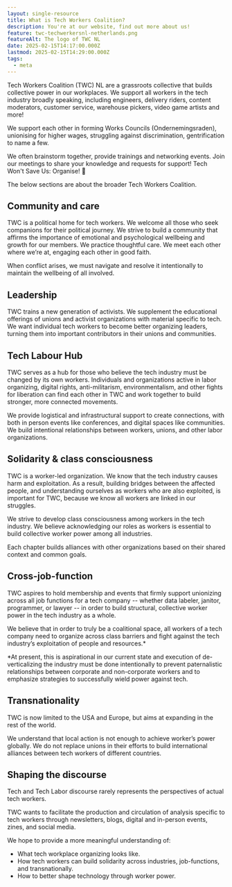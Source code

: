 ```yaml
---
layout: single-resource
title: What is Tech Workers Coalition?
description: You're at our website, find out more about us!
feature: twc-techwerkersnl-netherlands.png
featureAlt: The logo of TWC NL
date: 2025-02-15T14:17:00.000Z
lastmod: 2025-02-15T14:29:00.000Z
tags:
  - meta
---
```

Tech Workers Coalition (TWC) NL are a grassroots collective that builds collective power in our workplaces. We support all workers in the tech industry broadly speaking, including engineers, delivery riders, content moderators, customer service, warehouse pickers, video game artists and more!

We support each other in forming Works Councils (Ondernemingsraden), unionising for higher wages, struggling against discrimination, gentrification to name a few.

We often brainstorm together, provide trainings and networking events. Join our meetings to share your knowledge and requests for support!
Tech Won't Save Us: Organise! 🤗

The below sections are about the broader Tech Workers Coalition.

## Community and care

TWC is a political home for tech workers. We welcome all those who seek companions for their political journey. We strive to build a community that affirms the importance of emotional and psychological wellbeing and growth for our members. We practice thoughtful care. We meet each other where we’re at, engaging each other in good faith.

When conflict arises, we must navigate and resolve it intentionally to maintain the wellbeing of all involved.

## Leadership

TWC trains a new generation of activists. We supplement the educational offerings of unions and activist organizations with material specific to tech. We want individual tech workers to become better organizing leaders, turning them into important contributors in their unions and communities.

## Tech Labour Hub

TWC serves as a hub for those who believe the tech industry must be changed by its own workers. Individuals and organizations active in labor organizing, digital rights, anti-militarism, environmentalism, and other fights for liberation can find each other in TWC and work together to build stronger, more connected movements. 

We provide logistical and infrastructural support to create connections, with both in person events like conferences, and digital spaces like communities. We build intentional relationships between workers, unions, and other labor organizations.

## Solidarity & class consciousness

TWC is a worker-led organization. We know that the tech industry causes harm and exploitation. As a result, building bridges between the affected people, and understanding ourselves as workers who are also exploited, is important for TWC, because we know all workers are linked in our struggles. 

We strive to develop class consciousness among workers in the tech industry. We believe acknowledging our roles as workers is essential to build collective worker power among all industries.

Each chapter builds alliances with other organizations based on their shared context and common goals.

## Cross-job-function

TWC aspires to hold membership and events that firmly support unionizing across all job functions for a tech company -- whether data labeler, janitor, programmer, or lawyer -- in order to build structural, collective worker power in the tech industry as a whole.

We believe that in order to truly be a coalitional space, all workers of a tech company need to organize across class barriers and fight against the tech industry’s exploitation of people and resources.*

\*At present, this is aspirational in our current state and execution of de-verticalizing the industry must be done intentionally to prevent paternalistic relationships between corporate and non-corporate workers and to emphasize strategies to successfully wield power against tech.

## Transnationality

TWC is now limited to the USA and Europe, but aims at expanding in the rest of the world.

We understand that local action is not enough to achieve worker’s power globally. We do not replace unions in their efforts to build international alliances between tech workers of different countries.

## Shaping the discourse

Tech and Tech Labor discourse rarely represents the perspectives of actual tech workers. 

TWC wants to facilitate the production and circulation of analysis specific to tech workers through newsletters, blogs, digital and in-person events, zines, and social media. 

We hope to provide a more meaningful understanding of:

* What tech workplace organizing looks like. 
* How tech workers can build solidarity across industries, job-functions, and transnationally.
* How to better shape technology through worker power.
